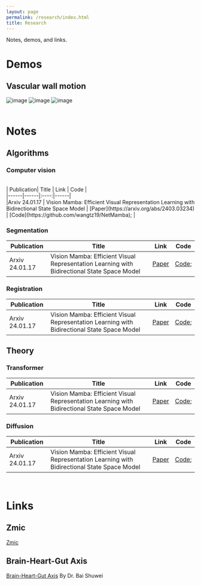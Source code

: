 ```yaml
---
layout: page
permalink: /research/index.html
title: Research
---
```


Notes, demos, and links.

# Demos
## Vascular wall motion
<div class="third">
<img src="https://jdq818.github.io/images/research/vesselwall.gif" alt="image" onclick="showModal(this)">
<img src="https://jdq818.github.io/images/research/bloods.gif" alt="image" onclick="showModal(this)">
<img src="https://jdq818.github.io/images/research/lesion.gif" alt="image" onclick="showModal(this)">
</div>
<br>


# Notes
## Algorithms
### Computer vision 
<br>
| Publication| Title | Link | Code |<br>
|------|------|:----:|------|<br>
|Arxiv 24.01.17 | Vision Mamba: Efficient Visual Representation Learning with Bidirectional State Space Model |  [Paper](https://arxiv.org/abs/2403.03234) | [Code](https://github.com/wangtz19/NetMamba); |<br>

### Segmentation
| Publication| Title | Link | Code |
|------|------|:----:|------|
|Arxiv 24.01.17 | Vision Mamba: Efficient Visual Representation Learning with Bidirectional State Space Model |  [Paper](https://arxiv.org/abs/2403.03234) | [Code](https://github.com/wangtz19/NetMamba); |

### Registration
| Publication| Title | Link | Code |
|------|------|:----:|------|
|Arxiv 24.01.17 | Vision Mamba: Efficient Visual Representation Learning with Bidirectional State Space Model |  [Paper](https://arxiv.org/abs/2403.03234) | [Code](https://github.com/wangtz19/NetMamba); |


## Theory
### Transformer<br>
| Publication| Title | Link | Code |
|------|------|:----:|------|
|Arxiv 24.01.17 | Vision Mamba: Efficient Visual Representation Learning with Bidirectional State Space Model |  [Paper](https://arxiv.org/abs/2403.03234) | [Code](https://github.com/wangtz19/NetMamba); |

### Diffusion<br>
| Publication| Title | Link | Code |
|------|------|:----:|------|
|Arxiv 24.01.17 | Vision Mamba: Efficient Visual Representation Learning with Bidirectional State Space Model |  [Paper](https://arxiv.org/abs/2403.03234) | [Code](https://github.com/wangtz19/NetMamba); |
<br>

# Links
## Zmic
[Zmic](https://zmiclab.github.io/index.html)<br>
## Brain-Heart-Gut Axis
[Brain-Heart-Gut Axis](http://supramarginal.top/pubmed)
By Dr. Bai Shuwei <br>